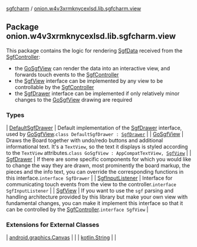 [sgfcharm](../index.md) / [onion.w4v3xrmknycexlsd.lib.sgfcharm.view](./index.md)

## Package onion.w4v3xrmknycexlsd.lib.sgfcharm.view

This package contains the logic for rendering [SgfData](../onion.w4v3xrmknycexlsd.lib.sgfcharm.handle/-sgf-data.md) received from the [SgfController](../onion.w4v3xrmknycexlsd.lib.sgfcharm/-sgf-controller/index.md):

* the [GoSgfView](-go-sgf-view/index.md) can render the data into an interactive view, and forwards touch events to the [SgfController](../onion.w4v3xrmknycexlsd.lib.sgfcharm/-sgf-controller/index.md)
* the [SgfView](-sgf-view/index.md) interface can be implemented by any view to be controllable by the [SgfController](../onion.w4v3xrmknycexlsd.lib.sgfcharm/-sgf-controller/index.md)
* the [SgfDrawer](-sgf-drawer/index.md) interface can be implemented if only relatively minor changes to the [GoSgfView](-go-sgf-view/index.md) drawing are required

### Types

| [DefaultSgfDrawer](-default-sgf-drawer/index.md) | Default implementation of the [SgfDrawer](-sgf-drawer/index.md) interface, used by [GoSgfView](-go-sgf-view/index.md).`class DefaultSgfDrawer : `[`SgfDrawer`](-sgf-drawer/index.md) |
| [GoSgfView](-go-sgf-view/index.md) | Draws the Board together with undo/redo buttons and additional informational text. It's a `TextView`, so the text it displays is styled according to the `TextView` attributes.`class GoSgfView : AppCompatTextView, `[`SgfView`](-sgf-view/index.md) |
| [SgfDrawer](-sgf-drawer/index.md) | If there are some specific components for which you would like to change the way they are drawn, most prominently the board markup, the pieces and the info text, you can override the corresponding functions in this interface.`interface SgfDrawer` |
| [SgfInputListener](-sgf-input-listener/index.md) | Interface for communicating touch events from the view to the controller.`interface SgfInputListener` |
| [SgfView](-sgf-view/index.md) | If you want to use the `sgf` parsing and handling architecture provided by this library but make your own view with fundamental changes, you can make it implement this interface so that it can be controlled by the [SgfController](../onion.w4v3xrmknycexlsd.lib.sgfcharm/-sgf-controller/index.md).`interface SgfView` |

### Extensions for External Classes

| [android.graphics.Canvas](android.graphics.-canvas/index.md) |  |
| [kotlin.String](kotlin.-string/index.md) |  |

